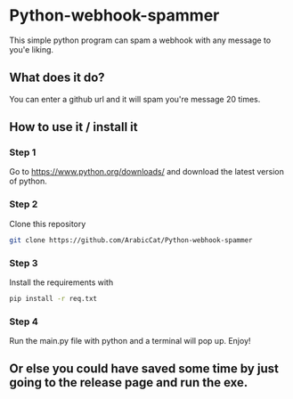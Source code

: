 # Python-webhook-spammer
This simple python program can spam a webhook with any message to you'e liking.
## What does it do?
You can enter a github url and it will spam you're message 20 times.

## How to use it / install it

### Step 1
Go to https://www.python.org/downloads/ and download the latest version of  python.

### Step 2 
Clone this repository
```sh
git clone https://github.com/ArabicCat/Python-webhook-spammer
```
### Step 3
Install the requirements with
```sh
pip install -r req.txt
```
### Step 4 
Run the main.py file with python and a terminal will pop up. Enjoy!


## Or else you could have saved some time by just going to the release page and run the exe.
